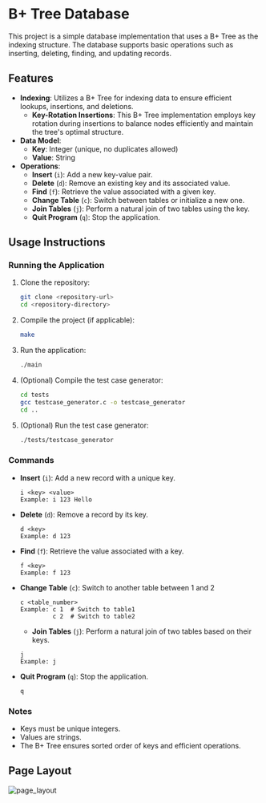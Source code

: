 # B+ Tree Database

This project is a simple database implementation that uses a B+ Tree as the indexing structure. The database supports basic operations such as inserting, deleting, finding, and updating records.

## Features

- **Indexing**: Utilizes a B+ Tree for indexing data to ensure efficient lookups, insertions, and deletions.
  - **Key-Rotation Insertions**: This B+ Tree implementation employs key rotation during insertions to balance nodes efficiently and maintain the tree's optimal structure.
- **Data Model**:
  - **Key**: Integer (unique, no duplicates allowed)
  - **Value**: String
- **Operations**:
  - **Insert** (`i`): Add a new key-value pair.
  - **Delete** (`d`): Remove an existing key and its associated value.
  - **Find** (`f`): Retrieve the value associated with a given key.
  - **Change Table** (`c`): Switch between tables or initialize a new one.
  - **Join Tables** (`j`): Perform a natural join of two tables using the key.
  - **Quit Program** (`q`): Stop the application.

## Usage Instructions

### Running the Application

1. Clone the repository:
   ```bash
   git clone <repository-url>
   cd <repository-directory>
   ```
2. Compile the project (if applicable):
   ```bash
   make
   ```
3. Run the application:
   ```bash
   ./main
   ```

4. (Optional) Compile the test case generator:
   ```bash
   cd tests
   gcc testcase_generator.c -o testcase_generator
   cd ..   

5. (Optional) Run the test case generator:
   ```bash
   ./tests/testcase_generator
   ```
   
### Commands

- **Insert** (`i`):
  Add a new record with a unique key.
  ```
  i <key> <value>
  Example: i 123 Hello
  ```

- **Delete** (`d`):
  Remove a record by its key.
  ```
  d <key>
  Example: d 123
  ```

- **Find** (`f`):
  Retrieve the value associated with a key.
  ```
  f <key>
  Example: f 123
  ```

- **Change Table** (`c`):
  Switch to another table between 1 and 2
  ```
  c <table_number>
  Example: c 1  # Switch to table1
           c 2  # Switch to table2
  ```

  - **Join Tables** (`j`):
  Perform a natural join of two tables based on their keys.
  ```
  j 
  Example: j 
  ```

- **Quit Program** (`q`):
  Stop the application.
  ```
  q
  ```


### Notes

- Keys must be unique integers.
- Values are strings.
- The B+ Tree ensures sorted order of keys and efficient operations.

## Page Layout

![page_layout](https://github.com/user-attachments/assets/7d15b6a5-8b7d-42d6-82c5-3e721e6aa57c)






